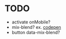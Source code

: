 # TODO

- activate onMobile?
- mix-blend? ex. [codepen](https://codepen.io/uchardon/pen/rNawzN)
- button data-mix-blend?
